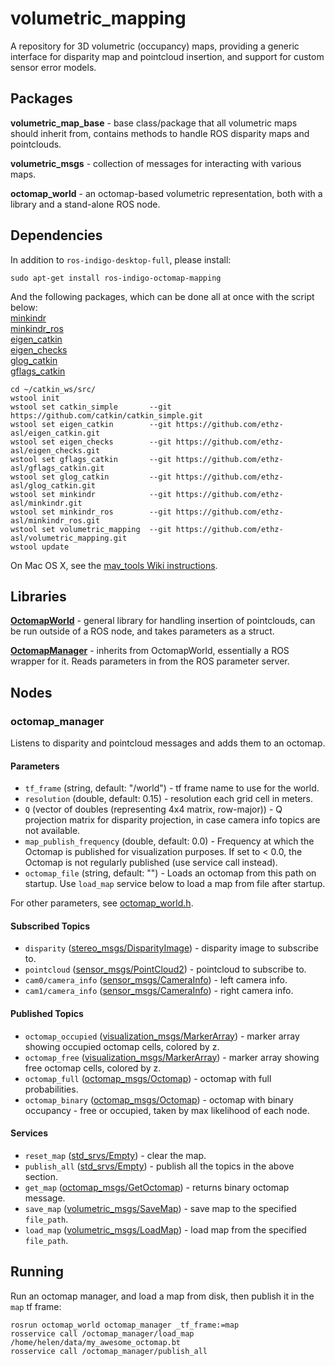 # volumetric_mapping
A repository for 3D volumetric (occupancy) maps, providing a generic interface for disparity map and pointcloud insertion, and support for custom sensor error models.

## Packages
**volumetric_map_base** - base class/package that all volumetric maps should inherit from, contains methods to handle ROS disparity maps and pointclouds.

**volumetric_msgs** - collection of messages for interacting with various maps.

**octomap_world** - an octomap-based volumetric representation, both with a library and a stand-alone ROS node.

## Dependencies
In addition to `ros-indigo-desktop-full`, please install:
```
sudo apt-get install ros-indigo-octomap-mapping
```

And the following packages, which can be done all at once with the script below:  
[minkindr](https://github.com/ethz-asl/minkindr)  
[minkindr_ros](https://github.com/ethz-asl/minkindr_ros)  
[eigen_catkin](https://github.com/ethz-asl/eigen_catkin)  
[eigen_checks](https://github.com/ethz-asl/eigen_checks)  
[glog_catkin](https://github.com/ethz-asl/glog_catkin)  
[gflags_catkin](https://github.com/ethz-asl/gflags_catkin)  

```
cd ~/catkin_ws/src/
wstool init
wstool set catkin_simple       --git https://github.com/catkin/catkin_simple.git
wstool set eigen_catkin        --git https://github.com/ethz-asl/eigen_catkin.git
wstool set eigen_checks        --git https://github.com/ethz-asl/eigen_checks.git
wstool set gflags_catkin       --git https://github.com/ethz-asl/gflags_catkin.git
wstool set glog_catkin         --git https://github.com/ethz-asl/glog_catkin.git
wstool set minkindr            --git https://github.com/ethz-asl/minkindr.git
wstool set minkindr_ros        --git https://github.com/ethz-asl/minkindr_ros.git
wstool set volumetric_mapping  --git https://github.com/ethz-asl/volumetric_mapping.git
wstool update
```

On Mac OS X, see the [mav_tools Wiki instructions](https://github.com/ethz-asl/mav_tools/wiki/Install-the-ASL-MAV-framework#install-extra-stock-ros-packages-octomap-ompl-etc).

## Libraries
**[OctomapWorld](https://github.com/ethz-asl/volumetric_mapping/blob/master/octomap_world/include/octomap_world/octomap_world.h)** - general library for handling insertion of pointclouds, can be run outside of a ROS node, and takes parameters as a struct.

**[OctomapManager](https://github.com/ethz-asl/volumetric_mapping/blob/master/octomap_world/include/octomap_world/octomap_manager.h)** - inherits from OctomapWorld, essentially a ROS wrapper for it. Reads parameters in from the ROS parameter server.

## Nodes
### octomap_manager
Listens to disparity and pointcloud messages and adds them to an octomap.

#### Parameters
* `tf_frame` (string, default: "/world") - tf frame name to use for the world.
* `resolution` (double, default: 0.15) - resolution each grid cell in meters.
* `Q` (vector of doubles (representing 4x4 matrix, row-major)) - Q projection matrix for disparity projection, in case camera info topics are not available.
* `map_publish_frequency` (double, default: 0.0) - Frequency at which the Octomap is published for visualization purposes. If set to < 0.0, the Octomap is not regularly published (use service call instead).
* `octomap_file` (string, default: "") - Loads an octomap from this path on startup. Use `load_map` service below to load a map from file after startup.

For other parameters, see [octomap_world.h](https://github.com/ethz-asl/volumetric_mapping/blob/master/octomap_world/include/octomap_world/octomap_world.h#L16-L24).

#### Subscribed Topics
* `disparity` ([stereo_msgs/DisparityImage]) - disparity image to subscribe to.
* `pointcloud` ([sensor_msgs/PointCloud2]) - pointcloud to subscribe to.
* `cam0/camera_info` ([sensor_msgs/CameraInfo]) - left camera info.
* `cam1/camera_info` ([sensor_msgs/CameraInfo]) - right camera info.

#### Published Topics
* `octomap_occupied` ([visualization_msgs/MarkerArray]) - marker array showing occupied octomap cells, colored by z.
* `octomap_free` ([visualization_msgs/MarkerArray]) - marker array showing free octomap cells, colored by z.
* `octomap_full` ([octomap_msgs/Octomap]) - octomap with full probabilities.
* `octomap_binary` ([octomap_msgs/Octomap]) - octomap with binary occupancy - free or occupied, taken by max likelihood of each node.

#### Services
* `reset_map` ([std_srvs/Empty]) - clear the map.
* `publish_all` ([std_srvs/Empty]) - publish all the topics in the above section.
* `get_map` ([octomap_msgs/GetOctomap]) - returns binary octomap message.
* `save_map` ([volumetric_msgs/SaveMap]) - save map to the specified `file_path`.
* `load_map` ([volumetric_msgs/LoadMap]) - load map from the specified `file_path`.

## Running
Run an octomap manager, and load a map from disk, then publish it in the `map` tf frame:

```
rosrun octomap_world octomap_manager _tf_frame:=map
rosservice call /octomap_manager/load_map /home/helen/data/my_awesome_octomap.bt
rosservice call /octomap_manager/publish_all
```

[std_srvs/Empty]: http://docs.ros.org/indigo/api/std_srvs/html/srv/Empty.html
[sensor_msgs/PointCloud2]: http://docs.ros.org/api/sensor_msgs/html/msg/PointCloud2.html
[stereo_msgs/DisparityImage]: http://docs.ros.org/api/stereo_msgs/html/msg/DisparityImage.html
[sensor_msgs/CameraInfo]: http://docs.ros.org/api/sensor_msgs/html/msg/CameraInfo.html
[octomap_msgs/Octomap]: http://docs.ros.org/indigo/api/octomap_msgs/html/msg/Octomap.html
[octomap_msgs/GetOctomap]: http://docs.ros.org/indigo/api/octomap_msgs/html/srv/GetOctomap.html
[visualization_msgs/MarkerArray]: http://docs.ros.org/api/visualization_msgs/html/msg/MarkerArray.html
[volumetric_msgs/LoadMap]: https://github.com/ethz-asl/volumetric_mapping/blob/master/volumetric_msgs/srv/LoadMap.srv
[volumetric_msgs/SaveMap]: https://github.com/ethz-asl/volumetric_mapping/blob/master/volumetric_msgs/srv/SaveMap.srv
